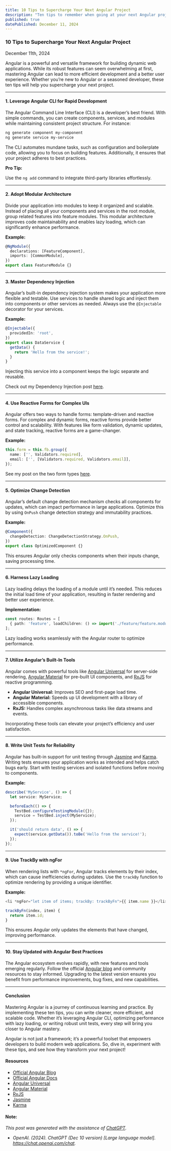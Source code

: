 ```yaml
---
title: 10 Tips to Supercharge Your Next Angular Project
description: "Ten tips to remember when going at your next Angular project!"
published: true
datePublished: December 11, 2024
---
```


### **10 Tips to Supercharge Your Next Angular Project**

December 11th, 2024

Angular is a powerful and versatile framework for building dynamic web applications. While its robust features can seem overwhelming at first, mastering Angular can lead to more efficient development and a better user experience. Whether you’re new to Angular or a seasoned developer, these ten tips will help you supercharge your next project.

---

#### **1. Leverage Angular CLI for Rapid Development**

The Angular Command Line Interface (CLI) is a developer’s best friend. With simple commands, you can create components, services, and modules while maintaining consistent project structure. For instance:

```bash
ng generate component my-component
ng generate service my-service
```

The CLI automates mundane tasks, such as configuration and boilerplate code, allowing you to focus on building features. Additionally, it ensures that your project adheres to best practices.

**Pro Tip:**

Use the `ng add` command to integrate third-party libraries effortlessly.

---

#### **2. Adopt Modular Architecture**

Divide your application into modules to keep it organized and scalable. Instead of placing all your components and services in the root module, group related features into feature modules. This modular architecture improves code maintainability and enables lazy loading, which can significantly enhance performance.

**Example:**

```typescript
@NgModule({
  declarations: [FeatureComponent],
  imports: [CommonModule],
})
export class FeatureModule {}
```

---

#### **3. Master Dependency Injection**

Angular’s built-in dependency injection system makes your application more flexible and testable. Use services to handle shared logic and inject them into components or other services as needed. Always use the `@Injectable` decorator for your services.

**Example:**

```typescript
@Injectable({
  providedIn: 'root',
})
export class DataService {
  getData() {
    return 'Hello from the service!';
  }
}
```

Injecting this service into a component keeps the logic separate and reusable.

Check out my Dependency Injection post <a href="https://christopherschedler.com/posts/understanding-dependency-injection-in-angular" target="_blank">here</a>.

---

#### **4. Use Reactive Forms for Complex UIs**

Angular offers two ways to handle forms: template-driven and reactive forms. For complex and dynamic forms, reactive forms provide better control and scalability. With features like form validation, dynamic updates, and state tracking, reactive forms are a game-changer.

**Example:**

```typescript
this.form = this.fb.group({
  name: ['', Validators.required],
  email: ['', [Validators.required, Validators.email]],
});
```

See my post on the two form types <a href="https://christopherschedler.com/posts/mastering-angular-forms-template-driven-vs.-reactive-forms" target="_blank">here</a>.

---

#### **5. Optimize Change Detection**

Angular’s default change detection mechanism checks all components for updates, which can impact performance in large applications. Optimize this by using `OnPush` change detection strategy and immutability practices.

**Example:**

```typescript
@Component({
  changeDetection: ChangeDetectionStrategy.OnPush,
})
export class OptimizedComponent {}
```

This ensures Angular only checks components when their inputs change, saving processing time.

---

#### **6. Harness Lazy Loading**

Lazy loading delays the loading of a module until it’s needed. This reduces the initial load time of your application, resulting in faster rendering and better user experience.

**Implementation:**

```typescript
const routes: Routes = [
  { path: 'feature', loadChildren: () => import('./feature/feature.module').then(m => m.FeatureModule) },
];
```

Lazy loading works seamlessly with the Angular router to optimize performance.

---

#### **7. Utilize Angular’s Built-In Tools**

Angular comes with powerful tools like <a href="https://blog.angular-university.io/angular-universal/" target="_blank">Angular Universal</a> for server-side rendering, <a href="https://material.angular.io/" target="_blank">Angular Material</a> for pre-built UI components, and <a href="https://v17.angular.io/guide/rx-library" target="_blank">RxJS</a> for reactive programming.

- **Angular Universal:** Improves SEO and first-page load time.
- **Angular Material:** Speeds up UI development with a library of accessible components.
- **RxJS:** Handles complex asynchronous tasks like data streams and events.

Incorporating these tools can elevate your project’s efficiency and user satisfaction.

---

#### **8. Write Unit Tests for Reliability**

Angular has built-in support for unit testing through <a href="https://jasmine.github.io/" target="_blank">Jasmine</a> and <a href="https://karma-runner.github.io/latest/index.html" target="_blank">Karma</a>. Writing tests ensures your application works as intended and helps catch bugs early. Start with testing services and isolated functions before moving to components.

**Example:**

```typescript
describe('MyService', () => {
  let service: MyService;

  beforeEach(() => {
    TestBed.configureTestingModule({});
    service = TestBed.inject(MyService);
  });

  it('should return data', () => {
    expect(service.getData()).toBe('Hello from the service!');
  });
});
```

---

#### **9. Use TrackBy with ngFor**

When rendering lists with `*ngFor`, Angular tracks elements by their index, which can cause inefficiencies during updates. Use the `trackBy` function to optimize rendering by providing a unique identifier.

**Example:**

```typescript
<li *ngFor="let item of items; trackBy: trackByFn">{{ item.name }}</li>

trackByFn(index, item) {
  return item.id;
}
```

This ensures Angular only updates the elements that have changed, improving performance.

---

#### **10. Stay Updated with Angular Best Practices**

The Angular ecosystem evolves rapidly, with new features and tools emerging regularly. Follow the official <a href="https://blog.angular.dev/" target="_blank">Angular blog</a> and community resources to stay informed. Upgrading to the latest version ensures you benefit from performance improvements, bug fixes, and new capabilities.

---

#### **Conclusion**

Mastering Angular is a journey of continuous learning and practice. By implementing these ten tips, you can write cleaner, more efficient, and scalable code. Whether it’s leveraging Angular CLI, optimizing performance with lazy loading, or writing robust unit tests, every step will bring you closer to Angular mastery.

Angular is not just a framework; it’s a powerful toolset that empowers developers to build modern web applications. So, dive in, experiment with these tips, and see how they transform your next project!

#### Resources

- <a href="https://blog.angular.dev/" target="_blank">Official Angular Blog</a>
- <a href="https://angular.dev/" target="_blank">Official Angular Docs</a>
- <a href="https://blog.angular-university.io/angular-universal/" target="_blank">Angular Universal</a>
- <a href="https://material.angular.io/" target="_blank">Angular Material</a>
- <a href="https://v17.angular.io/guide/rx-library" target="_blank">RxJS</a>
- <a href="https://jasmine.github.io/" target="_blank">Jasmine</a> 
- <a href="https://karma-runner.github.io/latest/index.html" target="_blank">Karma</a>

#### Note:

*This post was generated with the assistance of <a href="https://chatgpt.com/" target="_blank">ChatGPT</a>.*

- *OpenAI. (2024). ChatGPT (Dec 10 version) [Large language model]. https://chat.openai.com/chat.*
